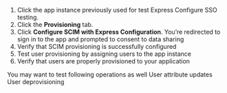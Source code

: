 1. Click the app instance previously used for test Express Configure SSO testing.
1. Click the **Provisioning** tab.
1. Click **Configure SCIM with Express Configuration**. You’re redirected to sign in to the app and prompted to consent to data sharing
1. Verify that SCIM provisioning is successfully configured
1. Test user provisioning by assigning users to the app instance
1. Verify that users are properly provisioned to your application


You may want to test following operations as well
User attribute updates
User deprovisioning